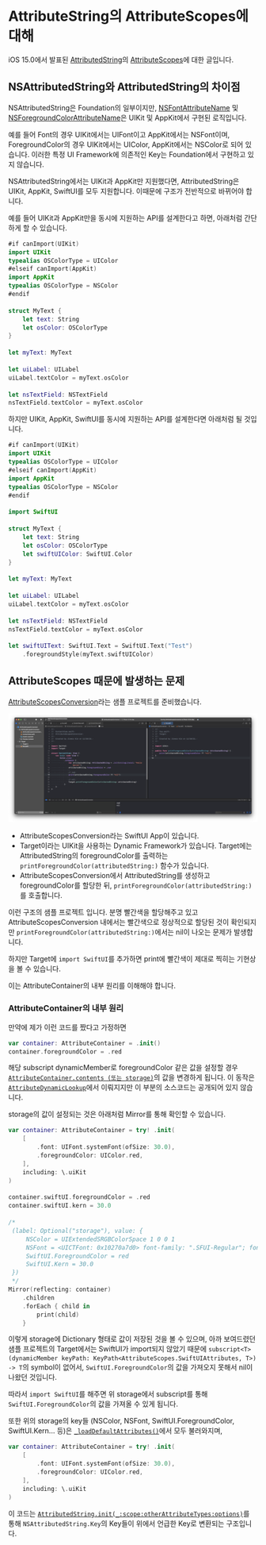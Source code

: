 # AttributeString의 AttributeScopes에 대해

iOS 15.0에서 발표된 [AttributedString](https://developer.apple.com/documentation/foundation/attributedstring)의 [AttributeScopes](https://developer.apple.com/documentation/foundation/attributescopes)에 대한 글입니다.

## NSAttributedString와 AttributedString의 차이점

NSAttributedString은 Foundation의 일부이지만, [NSFontAttributeName](https://developer.apple.com/documentation/uikit/nsfontattributename) 및 [NSForegroundColorAttributeName](https://developer.apple.com/documentation/uikit/nsforegroundcolorattributename)은 UIKit 및 AppKit에서 구현된 로직입니다.

예를 들어 Font의 경우 UIKit에서는 UIFont이고 AppKit에서는 NSFont이며, ForegroundColor의 경우 UIKit에서는 UIColor, AppKit에서는 NSColor로 되어 있습니다. 이러한 특정 UI Framework에 의존적인 Key는 Foundation에서 구현하고 있지 않습니다.

NSAttributedString에서는 UIKit과 AppKit만 지원했다면, AttributedString은 UIKit, AppKit, SwiftUI를 모두 지원합니다. 이때문에 구조가 전반적으로 바뀌어야 합니다.

예를 들어 UIKit과 AppKit만을 동시에 지원하는 API를 설계한다고 하면, 아래처럼 간단하게 할 수 있습니다.

```swift
#if canImport(UIKit)
import UIKit
typealias OSColorType = UIColor
#elseif canImport(AppKit)
import AppKit
typealias OSColorType = NSColor
#endif

struct MyText {
    let text: String
    let osColor: OSColorType
}

let myText: MyText

let uiLabel: UILabel
uiLabel.textColor = myText.osColor

let nsTextField: NSTextField
nsTextField.textColor = myText.osColor
```

하지만 UIKit, AppKit, SwiftUI를 동시에 지원하는 API를 설계한다면 아래처럼 될 것입니다.

```swift
#if canImport(UIKit)
import UIKit
typealias OSColorType = UIColor
#elseif canImport(AppKit)
import AppKit
typealias OSColorType = NSColor
#endif

import SwiftUI

struct MyText {
    let text: String
    let osColor: OSColorType
    let swiftUIColor: SwiftUI.Color
}

let myText: MyText

let uiLabel: UILabel
uiLabel.textColor = myText.osColor

let nsTextField: NSTextField
nsTextField.textColor = myText.osColor

let swiftUIText: SwiftUI.Text = SwiftUI.Text("Test")
    .foregroundStyle(myText.swiftUIColor)
```

## AttributeScopes 때문에 발생하는 문제

[AttributeScopesConversion](https://github.com/pookjw/AttributeScopesConversion)라는 샘플 프로젝트를 준비했습니다.

![](0.png)

- AttributeScopesConversion라는 SwiftUI App이 있습니다.
- Target이라는 UIKit을 사용하는 Dynamic Framework가 있습니다. Target에는 AttributedString의 foregroundColor를 출력하는 `printForegroundColor(attributedString:)` 함수가 있습니다.
- AttributeScopesConversion에서 AttributedString를 생성하고 foregroundColor를 할당한 뒤, `printForegroundColor(attributedString:)`를 호출합니다.

이런 구조의 샘플 프로젝트 입니다. 분명 빨간색을 할당해주고 있고 AttributeScopesConversion 내에서는 빨간색으로 정상적으로 할당된 것이 확인되지만 `printForegroundColor(attributedString:)`에서는 nil이 나오는 문제가 발생합니다.

하지만 Target에 `import SwiftUI`를 추가하면 print에 빨간색이 제대로 찍히는 기현상을 볼 수 있습니다.

이는 AttributeContainer의 내부 원리를 이해해야 합니다.

### AttributeContainer의 내부 원리

만약에 제가 이런 코드를 짰다고 가정하면

```swift
var container: AttributeContainer = .init()
container.foregroundColor = .red
```

해당 subscript dynamicMember로 foregroundColor 같은 값을 설정할 경우 [`AttributeContainer.contents (또는 storage)`](https://github.com/apple/swift-corelibs-foundation/blob/1b514e4242526690c19fad9f53644065dd50b69d/Sources/Foundation/AttributedString/AttributedString.swift#L32)의 값을 변경하게 됩니다. 이 동작은 [`AttributeDynamicLookup`](https://developer.apple.com/documentation/foundation/attributedynamiclookup)에서 이뤄지지만 이 부분의 소스코드는 공개되어 있지 않습니다.

storage의 값이 설정되는 것은 아래처럼 Mirror를 통해 확인할 수 있습니다.

```swift
var container: AttributeContainer = try! .init(
    [
        .font: UIFont.systemFont(ofSize: 30.0),
        .foregroundColor: UIColor.red,
    ],
    including: \.uiKit
)

container.swiftUI.foregroundColor = .red
container.swiftUI.kern = 30.0

/*
 (label: Optional("storage"), value: {
     NSColor = UIExtendedSRGBColorSpace 1 0 0 1
     NSFont = <UICTFont: 0x10270a7d0> font-family: ".SFUI-Regular"; font-weight: normal; font-style: normal; font-size: 30.00pt
     SwiftUI.ForegroundColor = red
     SwiftUI.Kern = 30.0
 })
 */
Mirror(reflecting: container)
    .children
    .forEach { child in
        print(child)
    }
```

이렇게 storage에 Dictionary 형태로 값이 저장된 것을 볼 수 있으며, 아까 보여드렸던 샘플 프로젝트의 Target에서는 SwiftUI가 import되지 않았기 때문에 `subscript<T>(dynamicMember keyPath: KeyPath<AttributeScopes.SwiftUIAttributes, T>) -> T`의 symbol이 없어서, `SwiftUI.ForegroundColor`의 값을 가져오지 못해서 nil이 나왔던 것입니다.

따라서 `import SwiftUI`를 해주면 위 storage에서 subscript를 통해 `SwiftUI.ForegroundColor`의 값을 가져올 수 있게 됩니다.

또한 위의 storage의 key들 (NSColor, NSFont, SwiftUI.ForegroundColor, SwiftUI.Kern... 등)은 [`_loadDefaultAttributes()`](https://github.com/apple/swift-corelibs-foundation/blob/1b514e4242526690c19fad9f53644065dd50b69d/Sources/Foundation/AttributedString/Conversion.swift#L258)에서 모두 불러와지며,

```swift
var container: AttributeContainer = try! .init(
    [
        .font: UIFont.systemFont(ofSize: 30.0),
        .foregroundColor: UIColor.red,
    ],
    including: \.uiKit
)
```

이 코드는 [`AttributedString.init(_:scope:otherAttributeTypes:options)`](https://github.com/apple/swift-corelibs-foundation/blob/1b514e4242526690c19fad9f53644065dd50b69d/Sources/Foundation/AttributedString/Conversion.swift#L74)를 통해 `NSAttributedString.Key`의 Key들이 위에서 언급한 Key로 변환되는 구조입니다.
